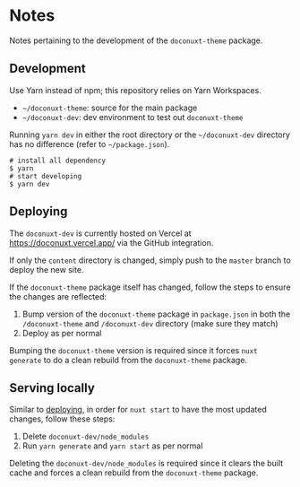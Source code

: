 # Notes

Notes pertaining to the development of the `doconuxt-theme` package.

## Development

Use Yarn instead of npm; this repository relies on Yarn Workspaces.

- `~/doconuxt-theme`: source for the main package
- `~/doconuxt-dev`: dev environment to test out `doconuxt-theme`

Running `yarn dev` in either the root directory or the `~/doconuxt-dev` directory has no difference (refer to `~/package.json`).

```bash{}[terminal]
# install all dependency
$ yarn
# start developing
$ yarn dev
```

## Deploying

The `doconuxt-dev` is currently hosted on Vercel at https://doconuxt.vercel.app/ via the GitHub integration.

If only the `content` directory is changed, simply push to the `master` branch to deploy the new site.

If the `doconuxt-theme` package itself has changed, follow the steps to ensure the changes are reflected:

1. Bump version of the `doconuxt-theme` package in `package.json` in both the `/doconuxt-theme` and `/doconuxt-dev` directory (make sure they match)
2. Deploy as per normal

<alert>

Bumping the `doconuxt-theme` version is required since it forces `nuxt generate` to do a clean rebuild from the `doconuxt-theme` package.

</alert>

## Serving locally

Similar to [deploying](#deploying), in order for `nuxt start` to have the most updated changes, follow these steps:

1. Delete `doconuxt-dev/node_modules`
2. Run `yarn generate` and `yarn start` as per normal

<alert>

Deleting the `doconuxt-dev/node_modules` is required since it clears the built cache and forces a clean rebuild from the `doconuxt-theme` package.

</alert>
